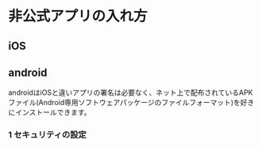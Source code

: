 # 非公式アプリの入れ方
## iOS
## android
androidはiOSと違いアプリの署名は必要なく、ネット上で配布されているAPKファイル(Android専用ソフトウェアパッケージのファイルフォーマット)を好きにインストールできます。
### 1 セキュリティの設定


